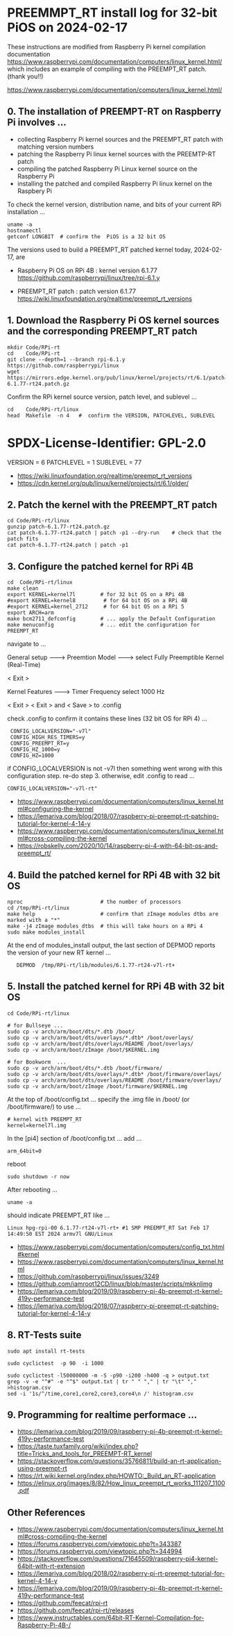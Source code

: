 # PREEMMPT_RT install log for 32-bit PiOS on 2024-02-17 
 
These instructions are modified from Raspberry Pi kernel compilation documentation
<https://www.raspberrypi.com/documentation/computers/linux_kernel.html/>
which includes an example of compiling with the PREEMPT_RT patch.   (thank you!!)

<https://www.raspberrypi.com/documentation/computers/linux_kernel.html/>
 

## 0.  The installation of PREEMPT-RT on Raspberry Pi involves ... 

 * collecting Raspberry Pi kernel sources and the PREEMPT_RT patch with matching version numbers 
 * patching the Raspberry Pi linux kernel sources with the PREEMTP-RT patch
 * compiling the patched Raspberry Pi Linux kernel source on the Raspberry Pi 
 * installing the patched and compiled Raspberry Pi linux kernel on the Raspbery Pi

To check the kernel version, distribution name, and bits of your current RPi installation ...
```
uname -a
hostnamectl
getconf LONGBIT  # confirm the  PiOS is a 32 bit OS
```

  The versions used to build a PREEMPT_RT patched kernel today, 2024-02-17, are

  * Raspberry Pi OS on RPi 4B     : kernel version   6.1.77
    <https://github.com/raspberrypi/linux/tree/rpi-6.1.y>

  * PREEMPT_RT patch              : patch version    6.1.77
    <https://wiki.linuxfoundation.org/realtime/preempt_rt_versions>

## 1.  Download the Raspberry Pi OS kernel sources and the corresponding PREEMPT_RT patch 

```
mkdir Code/RPi-rt
cd    Code/RPi-rt
git clone --depth=1 --branch rpi-6.1.y https://github.com/raspberrypi/linux
wget https://mirrors.edge.kernel.org/pub/linux/kernel/projects/rt/6.1/patch-6.1.77-rt24.patch.gz
```
Confirm the RPi kernel source version, patch level, and sublevel ... 

```
cd    Code/RPi-rt/linux
head  Makefile  -n 4   #  confirm the VERSION, PATCHLEVEL, SUBLEVEL
```
   # SPDX-License-Identifier: GPL-2.0
   VERSION = 6
   PATCHLEVEL = 1
   SUBLEVEL = 77

* <https://wiki.linuxfoundation.org/realtime/preempt_rt_versions>
* <https://cdn.kernel.org/pub/linux/kernel/projects/rt/6.1/older/>

## 2.  Patch the kernel with the PREEMPT_RT patch 

```
cd Code/RPi-rt/linux
gunzip patch-6.1.77-rt24.patch.gz
cat patch-6.1.77-rt24.patch | patch -p1 --dry-run    # check that the patch fits
cat patch-6.1.77-rt24.patch | patch -p1 
```

## 3.  Configure the patched kernel for RPi 4B

```
cd  Code/RPi-rt/linux 
make clean
export KERNEL=kernel7l        # for 32 bit OS on a RPi 4B
#export KERNEL=kernel8         # for 64 bit OS on a RPi 4B
#export KERNEL=kernel_2712     # for 64 bit OS on a RPi 5
export ARCH=arm
make bcm2711_defconfig        # ... apply the Default Configuration 
make menuconfig               # ... edit the configuration for PREEMPT_RT
```

  navigate to ...

  General setup ---> Preemtion Model --->
  select Fully Preemptible Kernel (Real-Time) 

  < Exit >

  Kernel Features ---> Timer Frequency
  select 1000 Hz
    
  < Exit >  < Exit >  and  < Save >  to .config 

check .config to confirm it contains these lines (32 bit OS for RPi 4) ...
```
 CONFIG_LOCALVERSION="-v7l"
 CONFIG_HIGH_RES_TIMERS=y
 CONFIG_PREEMPT_RT=y
 CONFIG_HZ_1000=y
 CONFIG_HZ=1000
```
if CONFIG_LOCALVERSION is not -v7l then something went wrong with this configuration step.  re-do step 3.
otherwise, edit .config to read ...
```
CONFIG_LOCALVERSION="-v7l-rt"
```
* <https://www.raspberrypi.com/documentation/computers/linux_kernel.html#configuring-the-kernel>
* <https://lemariva.com/blog/2018/07/raspberry-pi-preempt-rt-patching-tutorial-for-kernel-4-14-y>
* <https://www.raspberrypi.com/documentation/computers/linux_kernel.html#cross-compiling-the-kernel>
* <https://robskelly.com/2020/10/14/raspberry-pi-4-with-64-bit-os-and-preempt_rt/>

## 4.  Build the patched kernel for RPi 4B with 32 bit OS

```
nproc                         # the number of processors 
cd /tmp/RPi-rt/linux
make help                     # confirm that zImage modules dtbs are marked with a "*"
make -j4 zImage modules dtbs  # this will take hours on a RPi 4
sudo make modules_install
```
   At the end of modules_install output,
   the last section of DEPMOD reports the version of your new RT kernel ...   
```
   DEPMOD  /tmp/RPi-rt/lib/modules/6.1.77-rt24-v7l-rt+
```
## 5.  Install the patched kernel for RPi 4B with 32 bit OS

```
cd Code/RPi-rt/linux

# for Bullseye ... 
sudo cp -v arch/arm/boot/dts/*.dtb /boot/
sudo cp -v arch/arm/boot/dts/overlays/*.dtb* /boot/overlays/
sudo cp -v arch/arm/boot/dts/overlays/README /boot/overlays/
sudo cp -v arch/arm/boot/zImage /boot/$KERNEL.img

# for Bookworm  ... 
sudo cp -v arch/arm/boot/dts/*.dtb /boot/firmware/
sudo cp -v arch/arm/boot/dts/overlays/*.dtb* /boot/firmware/overlays/
sudo cp -v arch/arm/boot/dts/overlays/README /boot/firmware/overlays/
sudo cp -v arch/arm/boot/zImage /boot/firmware/$KERNEL.img
```
At the top of /boot/config.txt ... specify the .img file in /boot/ (or /boot/firmware/) to use ...
```
# kernel with PREEMPT_RT
kernel=kernel7l.img
```
In the [pi4] section of /boot/config.txt ... add ...
```
arm_64bit=0
```
reboot
```
sudo shutdown -r now 
```
After rebooting ... 
```
uname -a
```
should indicate PREEMPT_RT like ... 
```
Linux hpg-rpi-00 6.1.77-rt24-v7l-rt+ #1 SMP PREEMPT_RT Sat Feb 17 14:49:50 EST 2024 armv7l GNU/Linux
```

* <https://www.raspberrypi.com/documentation/computers/config_txt.html#kernel>
* <https://www.raspberrypi.com/documentation/computers/linux_kernel.html>
* <https://github.com/raspberrypi/linux/issues/3249>
* <https://github.com/iamroot12CD/linux/blob/master/scripts/mkknlimg>
* <https://lemariva.com/blog/2019/09/raspberry-pi-4b-preempt-rt-kernel-419y-performance-test>
* <https://lemariva.com/blog/2018/07/raspberry-pi-preempt-rt-patching-tutorial-for-kernel-4-14-y>

## 8.  RT-Tests suite

```
sudo apt install rt-tests

sudo cyclictest  -p 90  -i 1000

sudo cyclictest -l50000000 -m -S -p90 -i200 -h400 -q > output.txt
grep -v -e "^#" -e "^$" output.txt | tr " " "," | tr "\t" "," >histogram.csv
sed -i '1s/^/time,core1,core2,core3,core4\n /' histogram.csv
```

## 9. Programming for realtime performace ...

* <https://lemariva.com/blog/2019/09/raspberry-pi-4b-preempt-rt-kernel-419y-performance-test>
* <https://taste.tuxfamily.org/wiki/index.php?title=Tricks_and_tools_for_PREEMPT-RT_kernel>
* <https://stackoverflow.com/questions/35766811/build-an-rt-application-using-preempt-rt>
* <https://rt.wiki.kernel.org/index.php/HOWTO:_Build_an_RT-application>
* <https://elinux.org/images/8/82/How_linux_preempt_rt_works_111207_1100.pdf>


## Other References 

* <https://www.raspberrypi.com/documentation/computers/linux_kernel.html#cross-compiling-the-kernel>
* <https://forums.raspberrypi.com/viewtopic.php?t=343387>
* <https://forums.raspberrypi.com/viewtopic.php?t=344994>
* <https://stackoverflow.com/questions/71645509/raspberry-pi4-kernel-64bit-with-rt-extension>
* <https://lemariva.com/blog/2018/02/raspberry-pi-rt-preempt-tutorial-for-kernel-4-14-y>
* <https://lemariva.com/blog/2019/09/raspberry-pi-4b-preempt-rt-kernel-419y-performance-test>
* <https://github.com/feecat/rpi-rt>
* <https://github.com/feecat/rpi-rt/releases>
* <https://www.instructables.com/64bit-RT-Kernel-Compilation-for-Raspberry-Pi-4B-/>

